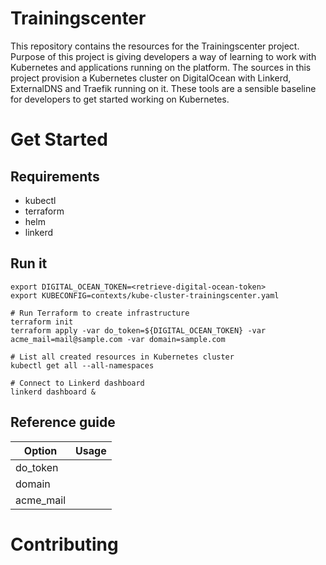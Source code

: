 # Trainingscenter

This repository contains the resources for the Trainingscenter project. Purpose of this project is giving developers a way of learning to work with Kubernetes and applications running on the platform. The sources in this project provision a Kubernetes cluster on DigitalOcean with Linkerd, ExternalDNS and Traefik running on it. These tools are a sensible baseline for developers to get started working on Kubernetes.   

# Get Started 

## Requirements

* kubectl
* terraform
* helm
* linkerd
  
## Run it

```
export DIGITAL_OCEAN_TOKEN=<retrieve-digital-ocean-token>
export KUBECONFIG=contexts/kube-cluster-trainingscenter.yaml

# Run Terraform to create infrastructure
terraform init
terraform apply -var do_token=${DIGITAL_OCEAN_TOKEN} -var acme_mail=mail@sample.com -var domain=sample.com

# List all created resources in Kubernetes cluster
kubectl get all --all-namespaces

# Connect to Linkerd dashboard
linkerd dashboard &
```

## Reference guide

| Option        | Usage                 |
| ------------- |:---------------------:|
| do_token      |                       |
| domain        |                       |
| acme_mail     |                       |

# Contributing